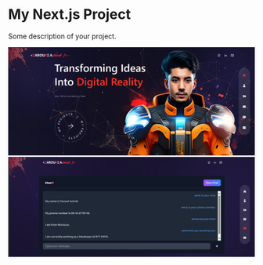 # My Next.js Project

Some description of your project.

![Example Image](./public/web-achraf.png)
![Example Image](./public/chat-cv.png)


